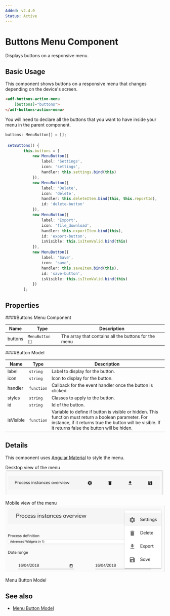 ```yaml
---
Added: v2.4.0
Status: Active
---
```

# Buttons Menu Component

Displays buttons on a responsive menu.

## Basic Usage

This component shows buttons on a responsive menu that changes depending on the device's screen.

```html
<adf-buttons-action-menu
    [buttons]="buttons">
</adf-buttons-action-menu>  
```
You will need to declare all the buttons that you want to have inside your menu in the parent component. 

```ts
buttons: MenuButton[] = [];

 setButtons() {
        this.buttons = [
            new MenuButton({
                label: 'Settings',
                icon: 'settings',
                handler: this.settings.bind(this)
            }),
            new MenuButton({
                label: 'Delete',
                icon: 'delete',
                handler: this.deleteItem.bind(this, this.reportId),
                id: 'delete-button'
            }),
            new MenuButton({
                label: 'Export',
                icon: 'file_download',
                handler: this.exportItem.bind(this),
                id: 'export-button',
                isVisible: this.isItemValid.bind(this)
            }),
            new MenuButton({
                label: 'Save',
                icon: 'save',
                handler: this.saveItem.bind(this),
                id: 'save-button',
                isVisible: this.isItemValid.bind(this)
            })
        ];
```

## Properties

####Buttons Menu Component

| Name | Type | Description |
| --- | --- | -- |
| buttons | `MenuButton []` | The array that contains all the buttons for the menu |

####Button Model

| Name | Type | Description |
| --- | --- | -- |
| label | `string` | Label to display for the button. |
| icon | `string` | Icon to display for the button. |
| handler | `function` | Callback for the event handler once the button is clicked. |
| styles | `string` | Classes to apply to the button. |
| id | `string` | Id of the button. |
| isVisible | `function` | Variable to define if button is visible or hidden. This function must return a boolean parameter. For instance, if it returns true the button will be visible. If it returns false the button will be hiden. |


## Details

This component uses [Angular Material](https://material.angular.io/) to style the menu.

Desktop view of the menu
![adf-buttons-menu-desktop](../docassets/images/adf-buttons-menu-desktop.png)

Mobile view of the menu
![adf-buttons-menu-mobile](../docassets/images/adf-buttons-menu-mobile.png)

Menu Button Model

## See also

-   [Menu Button Model](./menu-button.model.md)



